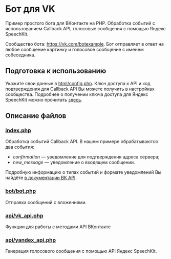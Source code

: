 # Бот для VK

Пример простого бота для ВКонтакте на PHP. Обработка событий с использованием Callback API, голосовые сообщения с помощью Яндекс SpeechKit.

Сообщество бота: https://vk.com/botexample. Бот отправляет в ответ на любое сообщение картинку и голосовое сообщение с именем собеседника.

## Подготовка к использованию
Укажите свои данные в [html/config.php](https://github.com/VKCOM/bot-example/blob/master/html/config.php).
Ключ доступа к API и код подтверждения для Callback API Вы можете получить в настройках сообщества. Подробнее о получении ключа доступа для Яндекс SpeechKit можно прочитать [здесь](https://tech.yandex.ru/speechkit/).

## Описание файлов
### [index.php](https://github.com/VKCOM/bot-example/blob/master/html/index.php)
Обработка событий Callback API. В нашем примере обрабатываются два события:
- *confirmation* — уведомление для подтверждения адреса сервера;
- *new_message* — уведомление о входящем сообщении. 

Подробную информацию о типах событий и формате уведомлений Вы найдёте [в документации ВК API](https://vk.com/dev/callback_api). 

### [bot/bot.php](https://github.com/VKCOM/bot-example/blob/master/html/bot/bot.php)
Отправка сообщений с вложениями. 

### [api/vk_api.php](https://github.com/VKCOM/bot-example/blob/master/html/api/vk_api.php)
Функции для работы с методами API ВКонтакте

### [api/yandex_api.php](https://github.com/VKCOM/bot-example/blob/master/html/api/yandex_api.php)
Генерация голосового сообщения с помощью API Яндекс SpeechKit.
